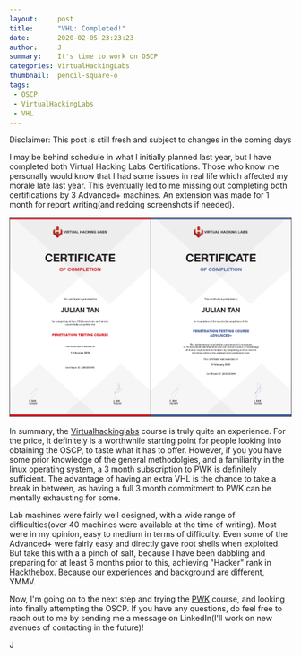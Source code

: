 ```yaml
---
layout:     post
title:      "VHL: Completed!"
date:       2020-02-05 23:23:23
author:     J
summary:    It's time to work on OSCP
categories: VirtualHackingLabs
thumbnail:  pencil-square-o
tags:
 - OSCP
 - VirtualHackingLabs
 - VHL
---
```


Disclaimer: This post is still fresh and subject to changes in the coming days

I may be behind schedule in what I initially planned last year, but I have completed both Virtual Hacking Labs Certifications. Those who know me personally would know that I had some issues in real life which affected my morale late last year. This eventually led to me missing out completing both certifications by 3 Advanced+ machines. An extension was made for 1 month for report writing(and redoing screenshots if needed).


![Certificates](/images/VHL/VHL-CoC.png)

In summary, the [Virtualhackinglabs][1] course is truly quite an experience. For the price, it definitely is a worthwhile starting point for people looking into obtaining the OSCP, to taste what it has to offer. However, if you you have some prior knowledge of the general methodolgies, and a familiarity in the linux operating system, a 3 month subscription to PWK is definitely sufficient. The advantage of having an extra VHL is the chance to take a break in between, as having a full 3 month commitment to PWK can be mentally exhausting for some.

Lab machines were fairly well designed, with a wide range of difficulties(over 40 machines were available at the time of writing). Most were in my opinion, easy to medium in terms of difficulty. Even some of the Advanced+ were fairly easy and directly gave root shells when exploited. But take this with a a pinch of salt, because I have been dabbling and preparing for at least 6 months prior to this, achieving "Hacker" rank in [Hackthebox][2]. Because our experiences and background are different, YMMV.

Now, I'm going on to the next step and trying the [PWK][3] course, and looking into finally attempting the OSCP. If you have any questions, do feel free to reach out to me by sending me a message on LinkedIn(I'll work on new avenues of contacting in the future)!

J

[1]: https://www.virtualhackinglabs.com
[2]: https://www.hackthebox.eu
[3]: https://www.offensive-security.com/pwk-oscp/
